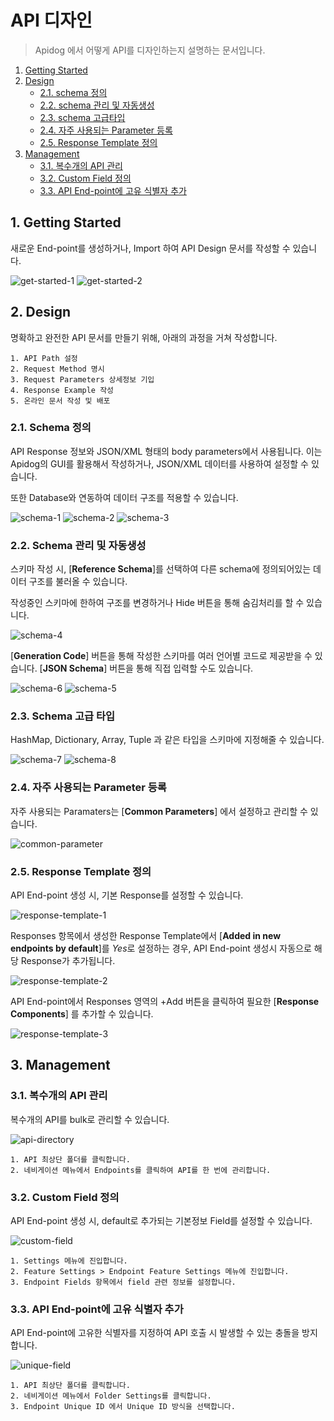 # API 디자인
> Apidog 에서 어떻게 API를 디자인하는지 설명하는 문서입니다.
1. [Getting Started](#1-getting-started)
2. [Design](#2-design)
    + [2.1. schema 정의](#21-schema-정의)
    + [2.2. schema 관리 및 자동생성](#22-schema-관리-및-자동생성)
    + [2.3. schema 고급타입](#23-schema-고급-타입)
    + [2.4. 자주 사용되는 Parameter 등록](#24-자주-사용되는-parameter-등록)
    + [2.5. Response Template 정의](#25-response-template-정의)
3. [Management](#3-management)
    + [3.1. 복수개의 API 관리](#31-복수개의-api-관리)
    + [3.2. Custom Field 정의](#32-custom-field-정의)
    + [3.3. API End-point에 고유 식별자 추가](#33-api-end-point에-고유-식별자-추가)

## 1. Getting Started
새로운 End-point를 생성하거나, Import 하여 API Design 문서를 작성할 수 있습니다.  

![get-started-1](/docs/api-design/get-started-1.png)
![get-started-2](/docs/api-design/get-started-2.png)

## 2. Design
명확하고 완전한 API 문서를 만들기 위해, 아래의 과정을 거쳐 작성합니다.

    1. API Path 설정
    2. Request Method 명시
    3. Request Parameters 상세정보 기입
    4. Response Example 작성
    5. 온라인 문서 작성 및 배포

### 2.1. Schema 정의
API Response 정보와 JSON/XML 형태의 body parameters에서 사용됩니다. 이는 Apidog의 GUI를 활용해서 작성하거나, JSON/XML 데이터를 사용하여 설정할 수 있습니다.

또한 Database와 연동하여 데이터 구조를 적용할 수 있습니다.

![schema-1](/docs/api-design/schema-1.png)
![schema-2](/docs/api-design/schema-2.png)
![schema-3](/docs/api-design/schema-3.png)

### 2.2. Schema 관리 및 자동생성
스키마 작성 시, [**Reference Schema**]를 선택하여 다른 schema에 정의되어있는 데이터 구조를 불러올 수 있습니다.

작성중인 스키마에 한하여 구조를 변경하거나 Hide 버튼을 통해 숨김처리를 할 수 있습니다.

![schema-4](/docs/api-design/schema-4.png)

[**Generation Code**] 버튼을 통해 작성한 스키마를 여러 언어별 코드로 제공받을 수 있습니다. 
[**JSON Schema**] 버튼을 통해 직접 입력할 수도 있습니다.

![schema-6](/docs/api-design/schema-6.png)
![schema-5](/docs/api-design/schema-5.png)

### 2.3. Schema 고급 타입
HashMap, Dictionary, Array, Tuple 과 같은 타입을 스키마에 지정해줄 수 있습니다.

![schema-7](/docs/api-design/schema-7.png)
![schema-8](/docs/api-design/schema-8.png)

### 2.4. 자주 사용되는 Parameter 등록
자주 사용되는 Paramaters는 [**Common Parameters**] 에서 설정하고 관리할 수 있습니다.

![common-parameter](/docs/api-design/common-parameter.png)

### 2.5. Response Template 정의
API End-point 생성 시, 기본 Response를 설정할 수 있습니다.

![response-template-1](/docs/api-design/response-template-1.png)

Responses 항목에서 생성한 Response Template에서 [**Added in new endpoints by default**]를 *Yes*로 설정하는 경우, API End-point 생성시 자동으로 해당 Response가 추가됩니다.

![response-template-2](/docs/api-design/response-template-2.png)

API End-point에서 Responses 영역의 +Add 버튼을 클릭하여 필요한 [**Response Components**] 를 추가할 수 있습니다.

![response-template-3](/docs/api-design/response-template-3.png)

## 3. Management

### 3.1. 복수개의 API 관리
복수개의 API를 bulk로 관리할 수 있습니다.

![api-directory](/docs/api-design/api-directory.png)

    1. API 최상단 폴더를 클릭합니다.
    2. 네비게이션 메뉴에서 Endpoints를 클릭하여 API를 한 번에 관리합니다.

### 3.2. Custom Field 정의
API End-point 생성 시, default로 추가되는 기본정보 Field를 설정할 수 있습니다.

![custom-field](/docs/api-design/custom-field.png)

    1. Settings 메뉴에 진입합니다.
    2. Feature Settings > Endpoint Feature Settings 메뉴에 진입합니다.
    3. Endpoint Fields 항목에서 field 관련 정보를 설정합니다.

### 3.3. API End-point에 고유 식별자 추가
API End-point에 고유한 식별자를 지정하여 API 호출 시 발생할 수 있는 충돌을 방지합니다. 

![unique-field](/docs/api-design/unique-field.png)

    1. API 최상단 폴더를 클릭합니다.
    2. 네비게이션 메뉴에서 Folder Settings를 클릭합니다.
    3. Endpoint Unique ID 에서 Unique ID 방식을 선택합니다.
